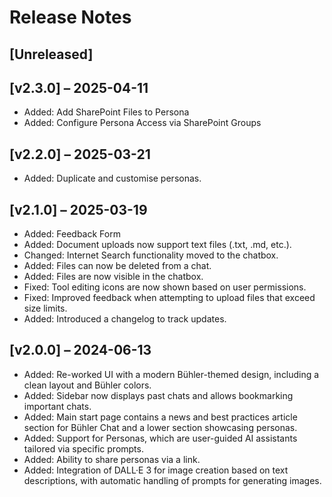 # Release Notes

## [Unreleased]

## [v2.3.0] – 2025-04-11

- Added: Add SharePoint Files to Persona
- Added: Configure Persona Access via SharePoint Groups

## [v2.2.0] – 2025-03-21

- Added: Duplicate and customise personas.

## [v2.1.0] – 2025-03-19

- Added: Feedback Form
- Added: Document uploads now support text files (.txt, .md, etc.).
- Changed: Internet Search functionality moved to the chatbox.
- Added: Files can now be deleted from a chat.
- Added: Files are now visible in the chatbox.
- Fixed: Tool editing icons are now shown based on user permissions.
- Fixed: Improved feedback when attempting to upload files that exceed size limits.
- Added: Introduced a changelog to track updates.

## [v2.0.0] – 2024-06-13

- Added: Re-worked UI with a modern Bühler-themed design, including a clean layout and Bühler colors.
- Added: Sidebar now displays past chats and allows bookmarking important chats.
- Added: Main start page contains a news and best practices article section for Bühler Chat and a lower section showcasing personas.
- Added: Support for Personas, which are user-guided AI assistants tailored via specific prompts.
- Added: Ability to share personas via a link.
- Added: Integration of DALL·E 3 for image creation based on text descriptions, with automatic handling of prompts for generating images.
